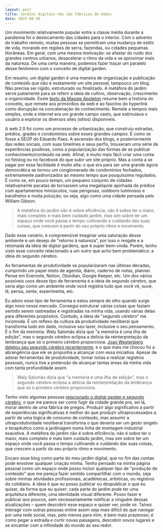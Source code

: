 ```yaml
---
layout: post
title: Jardins digitais não são fábricas de dados
date: 2025-08-30
---
```

Um movimento relativamente popular entre a classe média durante a pandemia foi o deslocamento das cidades para o interior. Com o advento do trabalho remoto, muitas pessoas se permitiram uma mudança de estilo de vida, morando em regiões de serra, fazendas, ou cidades pequenas litorâneas. Em geral, com uma mesma motivação: se afastar do ruído dos grandes centros urbanos, desacelerar o ritmo da vida e se aproximar mais da natureza. De uma certa maneira, podemos fazer traçar um paralelo desse fenômeno com o conceito de digital garden.

Em resumo, um digital garden é uma maneira de organização e publicação de conteúdo que não é exatamente um site pessoal, tampouco um blog. Não precisa ser rígido, estruturado ou finalizado. A metáfora do jardim serve justamente para se referir a ideia de cultivo, observação, crescimento e organicidade. Esste [texto da Maggie Appleton](https://maggieappleton.com/garden-history) resume bem a história do conceito, que remete aos primórdios da web e ao fascínio do hyperlink como disrupção na concatenação de conhecimento. Remete a tempos mais simples, onde a internet era um grande campo vasto, que estimulava o usuário a explorar os diversos sites (sítios) disponíveis.

A web 2.0 foi como um processo de urbanização, que construiu estradas, prédios, grades e condomínios sobre esses grandes campos. É como se fosse a SEOP do Eduardo Paes. A ascensão dos blogs, e posteriormente das redes sociais, com suas timelines e seus perfis, trouxeram uma série de experiências positivas, como a popularização das formas de se publicar conhecimento/conteúdo na web. Afinal, é muito mais fácil criar uma conta no fotolog ou no facebook do que subir um site próprio. Mas a conta a se pagar por essa facilidade é muito alta: o que era para ser uma grande ágora democrática se tornou um conglomerado de condomínios fechados, extremamente padronizados ao mesmo tempo que pouquíssimo regulados. É como se, em pouco tempo, um pequeno conjunto de cidades relativamente pacatas de tornassem uma megalópole apinhada de prédios com apartamentos minúsculos, ruas perigosas, outdoors luminosos e barulhetos e muita poluição; ou seja, algo como uma cidade pensada pelo William Gibson.

> A metáfora do jardim não é sobre eficiência; não é sobre ter o maior, mais completo e mais bem cuidado jardim, mas sim sobre ter um espaço onde você passa o tempo cultivando e cuidando das suas coisas, que crescem a partir do seu próprio ritmo e movimento.

Dado esse cenário, é compreensível imaginar uma saturação desse ambiente e um desejo de "retorno à natureza", por isso o resgate e a retomada da ideia de digital gardens, que é super bem-vinda. Porém, tenho visto esse conceito relacionado a um outro que acho bem problemático: a ideia do segundo cérebro.

As ferramentas de produtividade se popularizaram nas últimas décadas, cumprindo um papel misto de agenda, diário, caderno de notas, planner. Pense em Evernote, Notion, Obsidian, Google Keeper, etc. Um dos vários possíveis usos desse tipo de ferramenta é a ideia de segundo cérebro, que seria algo como um ambiente onde você registra tudo que você vê, ouve, lê, pensa, sente, experimenta, etc.

Eu adoro esse tipo de ferramenta e estou sempre de olho quando surge algo novo nesse mercado. Consegui estruturar várias coisas que faziam sentido serem rastreadas e registradas na minha vida, usando várias delas para diferentes propósitos. Contudo, a ideia de "segundo cérebro" me incomoda. É um reflexo da cultura da produtividade neoliberal que transforma tudo em dado, inclusive seu lazer, inclusive o seu pensamento. É o fim da memória. Waly Salomão dizia que "a memória é uma ilha de edição", mas o segundo cérebro eclipsa a delícia da reinterpretação da lembrança que só o primeiro cérebro proporciona. [Joan Westenberg deletou seu segundo cérebro recentemente](https://www.joanwestenberg.com/p/i-deleted-my-second-brain), e o que mais me chocou foi a abrangência que ele se propunha a alcançar com essa iniciativa. Apesar de adorar ferramentas de produtividade, tomar notas e realizar registros pessoais, nunca tive a pretensão de alcançar tantas áreas da minha vida com tanta profundidade assim.

> Waly Salomão dizia que "a memória é uma ilha de edição", mas o segundo cérebro eclipsa a delícia da reinterpretação da lembrança que só o primeiro cérebro proporciona.

Tenho visto algumas pessoas [relacionado o digital garden e segundo cérebro](https://youtu.be/0tY7Z53QJo8), o que me parece ser como fugir da cidade grande pra, sei lá, morar dentro de uma fábrica de pregos. Produzir algo significativo a partir de experiências significativas é melhor do que produzir ultraprocessados a partir de uma lógica de consumo de conteúdo, mas assumir a ultraprodutividade neoliberal transforma o que deveria ser um gesto singelo e terapêutico como a jardinagem numa linha de montagem industrial exaustiva. A metáfora do jardim não é sobre eficiência; não é sobre ter o maior, mais completo e mais bem cuidado jardim, mas sim sobre ter um espaço onde você passa o tempo cultivando e cuidando das suas coisas, que crescem a partir do seu próprio ritmo e movimento.

Encaro esse blog como parte do meu jardim digital, que no fim das contas pode envolver qualquer criação minha. Tenho pensado na minha página pessoal como um espaço onde posso incluir qualquer tipo de "produção de conteúdo" que me pareça fazer sentido compartilhar com o mundo, seja sobre minhas atividades profissionais, acadêmicas, artísticas, ou registros do cotidiano. A ideia é que eu posso publicar ou despublicar o que eu quiser, da forma que eu quiser; cada parte do jardim pode ter uma arquitetura diferente, uma identidade visual diferente. Posso fazer e publicar aos poucos, sem necessariamente notificar a ninguém dessas atualizações – quem descobrir esse espaço e quiser ver, pode vir. Talvez interagir com outras pessoas online assim seja mais difícil do que navegar por uma rede social, mas, pelo menos para mim, é bem mais prazeroso; é como pegar a estrada e curtir novas paisagens, descobrir novos lugares e se encantar com a infinidade do mundo ao seu redor.
